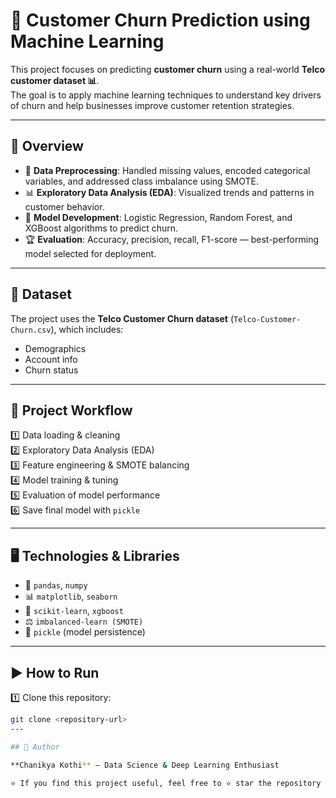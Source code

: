 # 🚀 Customer Churn Prediction using Machine Learning

This project focuses on predicting **customer churn** using a real-world **Telco customer dataset 📊**.  
The goal is to apply machine learning techniques to understand key drivers of churn and help businesses improve customer retention strategies. 

---

## 🔎 Overview

- 🔧 **Data Preprocessing**: Handled missing values, encoded categorical variables, and addressed class imbalance using SMOTE.
- 📊 **Exploratory Data Analysis (EDA)**: Visualized trends and patterns in customer behavior.
- 🤖 **Model Development**: Logistic Regression, Random Forest, and XGBoost algorithms to predict churn.
- 🏆 **Evaluation**: Accuracy, precision, recall, F1-score — best-performing model selected for deployment.

---

## 📂 Dataset

The project uses the **Telco Customer Churn dataset** (`Telco-Customer-Churn.csv`), which includes:
- Demographics
- Account info
- Churn status

---

## 📝 Project Workflow

1️⃣ Data loading & cleaning  
2️⃣ Exploratory Data Analysis (EDA)  
3️⃣ Feature engineering & SMOTE balancing  
4️⃣ Model training & tuning  
5️⃣ Evaluation of model performance  
6️⃣ Save final model with `pickle`

---

## 🖥️ Technologies & Libraries

- 🐼 `pandas`, `numpy`
- 📊 `matplotlib`, `seaborn`
- 🤖 `scikit-learn`, `xgboost`
- ⚖️ `imbalanced-learn (SMOTE)`
- 💾 `pickle` (model persistence)

---

## ▶️ How to Run

1️⃣ Clone this repository:
```bash
git clone <repository-url>
---

## 👤 Author

**Chanikya Kothi** — Data Science & Deep Learning Enthusiast

⭐ If you find this project useful, feel free to ⭐ star the repository or reach out for collaboration!
